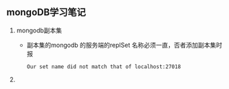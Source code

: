 ## mongoDB学习笔记

1. mongodb副本集

   - 副本集的mongodb 的服务端的replSet 名称必须一直，否者添加副本集时报

     ```
     Our set name did not match that of localhost:27018
     ```

     

2. 